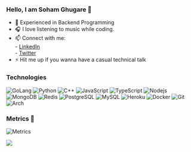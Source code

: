 ### Hello, I am Soham Ghugare 👋


- 🔭 Experienced in Backend Programming
- 🎧 I love listening to music while coding.
- 📫 Connect with me: </br>
        - [LinkedIn](https://www.linkedin.com/in/soham-ghugare) <br>
        - [Twitter]() <br>
- ⚡ Hit me up if you wanna have a casual technical talk

### Technologies

![GoLang](https://img.shields.io/badge/go-%2300ADD8.svg?style=flat-square&logo=golang)
![Python](https://img.shields.io/badge/-Python-black?style=flat-square&logo=Python)
![C++](https://img.shields.io/badge/-C++-00599C?style=flat-square&logo=c)
![JavaScript](https://img.shields.io/badge/-JavaScript-black?style=flat-square&logo=javascript)
![TypeScript](https://img.shields.io/badge/-TypeScript-black?style=flat-square&logo=typescript)
![Nodejs](https://img.shields.io/badge/-Nodejs-black?style=flat-square&logo=Node.js)
![MongoDB](https://img.shields.io/badge/-MongoDB-black?style=flat-square&logo=mongodb)
![Redis](https://img.shields.io/badge/-Redis-black?style=flat-square&logo=Redis)
![PostgreSQL](https://img.shields.io/badge/-PostgreSQL-336791?style=flat-square&logo=postgresql)
![MySQL](https://img.shields.io/badge/-MySQL-black?style=flat-square&logo=mysql)
![Heroku](https://img.shields.io/badge/-Heroku-430098?style=flat-square&logo=heroku)
![Docker](https://img.shields.io/badge/-Docker-black?style=flat-square&logo=docker)
![Git](https://img.shields.io/badge/-Git-black?style=flat-square&logo=git)
![Arch](https://img.shields.io/badge/Arch_Linux-1793D1?style=flat-square&logo=arch-linux&logoColor=white)


### Metrics 🚀
![Metrics](https://metrics.lecoq.io/SohamGhugare?template=classic&lines=1&habits=1&achievements=1&activity=1&isocalendar=1&base=header%2C%20activity%2C%20community%2C%20repositories%2C%20metadata&base.indepth=false&base.hireable=false&base.skip=false&isocalendar=false&isocalendar.duration=half-year&lines=false&lines.sections=base&lines.repositories.limit=4&lines.history.limit=1&habits=false&habits.from=200&habits.days=14&habits.facts=true&habits.charts=false&habits.charts.type=classic&habits.trim=false&habits.languages.limit=8&habits.languages.threshold=0%25&achievements=false&achievements.threshold=C&achievements.secrets=true&achievements.display=detailed&achievements.limit=0&activity=false&activity.limit=5&activity.load=300&activity.days=14&activity.visibility=all&activity.timestamps=false&activity.filter=all&config.timezone=Asia%2FKolkata) <br>


![](https://komarev.com/ghpvc/?username=SohamGhugare)


